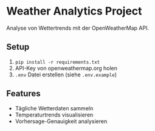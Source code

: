 # Weather Analytics Project

Analyse von Wettertrends mit der OpenWeatherMap API.

## Setup
1. `pip install -r requirements.txt`
2. API-Key von openweathermap.org holen
3. `.env` Datei erstellen (siehe `.env.example`)

## Features
- Tägliche Wetterdaten sammeln
- Temperaturtrends visualisieren
- Vorhersage-Genauigkeit analysieren